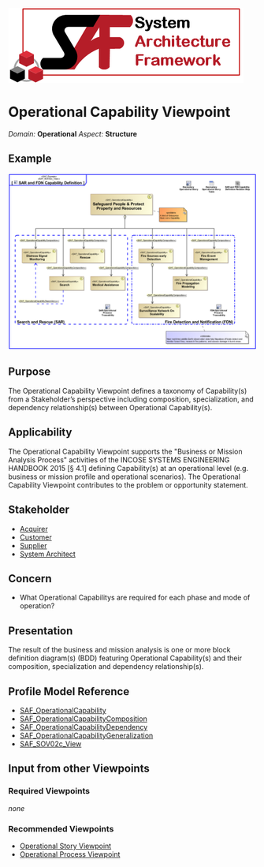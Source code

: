 ![System Architecture Framework](../diagrams/Logo_SAF.png)
# Operational Capability Viewpoint
*Domain:* **Operational** *Aspect:* **Structure**
## Example
![SAR and FDN Capability Definition](../diagrams/SAR-and-FDN-Capability-Definition.svg)
## Purpose
The Operational Capability Viewpoint defines a taxonomy of Capability(s) from a Stakeholder’s perspective including composition, specialization, and dependency relationship(s) between Operational Capability(s).
## Applicability
The Operational Capability Viewpoint supports the "Business or Mission Analysis Process" activities of the INCOSE SYSTEMS ENGINEERING HANDBOOK 2015 [§ 4.1] defining Capability(s) at an operational level (e.g. business or mission profile and operational scenarios). The Operational Capability Viewpoint contributes to the problem or opportunity statement.
## Stakeholder
* [Acquirer](../stakeholders.md#Acquirer)
* [Customer](../stakeholders.md#Customer)
* [Supplier](../stakeholders.md#Supplier)
* [System Architect](../stakeholders.md#System-Architect)
## Concern
* What Operational Capabilitys are required for each phase and mode of operation?
## Presentation
The result of the business and mission analysis is one or more block definition diagram(s) (BDD) featuring Operational Capability(s) and their composition, specialization and dependency relationship(s).

## Profile Model Reference
* [SAF_OperationalCapability](../stereotypes.md#SAF_OperationalCapability)
* [SAF_OperationalCapabilityComposition](../stereotypes.md#SAF_OperationalCapabilityComposition)
* [SAF_OperationalCapabilityDependency](../stereotypes.md#SAF_OperationalCapabilityDependency)
* [SAF_OperationalCapabilityGeneralization](../stereotypes.md#SAF_OperationalCapabilityGeneralization)
* [SAF_SOV02c_View](../stereotypes.md#SAF_SOV02c_View)
## Input from other Viewpoints
### Required Viewpoints
*none*
### Recommended Viewpoints
* [Operational Story Viewpoint](Operational-Story-Viewpoint.md)
* [Operational Process Viewpoint](Operational-Process-Viewpoint.md)
